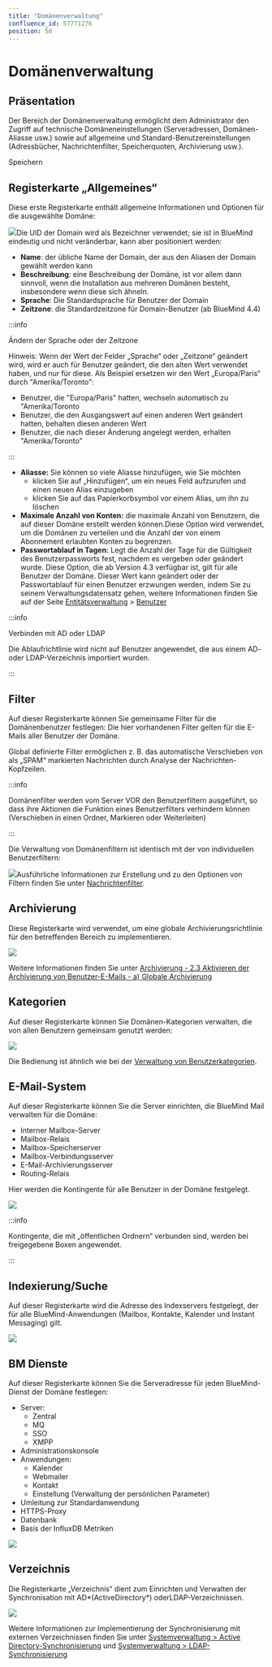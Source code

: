 ```yaml
---
title: "Domänenverwaltung"
confluence_id: 57771276
position: 50
---
```

# Domänenverwaltung


## Präsentation

Der Bereich der Domänenverwaltung ermöglicht dem Administrator den Zugriff auf technische Domäneneinstellungen (Serveradressen, Domänen-Aliasse usw.) sowie auf allgemeine und Standard-Benutzereinstellungen (Adressbücher, Nachrichtenfilter, Speicherquoten, Archivierung usw.).


Speichern


## Registerkarte „Allgemeines“

Diese erste Registerkarte enthält allgemeine Informationen und Optionen für die ausgewählte Domäne:

![](../../../attachments/57771276/66096447.png)Die UID der Domain wird als Bezeichner verwendet; sie ist in BlueMind eindeutig und nicht veränderbar, kann aber positioniert werden:

- **Name**: der übliche Name der Domain, der aus den Aliasen der Domain gewählt werden kann
- **Beschreibung**: eine Beschreibung der Domäne, ist vor allem dann sinnvoll, wenn die Installation aus mehreren Domänen besteht, insbesondere wenn diese sich ähneln.
- **Sprache**: Die Standardsprache für Benutzer der Domain
- **Zeitzone**: die Standardzeitzone für Domain-Benutzer (ab BlueMind 4.4)


:::info

Ändern der Sprache oder der Zeitzone

Hinweis: Wenn der Wert der Felder „Sprache“ oder „Zeitzone“ geändert wird, wird er auch für Benutzer geändert, die den alten Wert verwendet haben, und nur für diese.
Als Beispiel ersetzen wir den Wert „Europa/Paris“ durch "Amerika/Toronto":

- Benutzer, die "Europa/Paris" hatten, wechseln automatisch zu "Amerika/Toronto
- Benutzer, die den Ausgangswert auf einen anderen Wert geändert hatten, behalten diesen anderen Wert
- Benutzer, die nach dieser Änderung angelegt werden, erhalten "Amerika/Toronto"


:::

- **Aliasse:** Sie können so viele Aliasse hinzufügen, wie Sie möchten
    - klicken Sie auf „Hinzufügen“, um ein neues Feld aufzurufen und einen neuen Alias einzugeben
    - klicken Sie auf das Papierkorbsymbol vor einem Alias, um ihn zu löschen
- **Maximale Anzahl von Konten:** die maximale Anzahl von Benutzern, die auf dieser Domäne erstellt werden können.Diese Option wird verwendet, um die Domänen zu verteilen und die Anzahl der von einem Abonnement erlaubten Konten zu begrenzen.
- **Passwortablauf in Tagen:** Legt die Anzahl der Tage für die Gültigkeit des Benutzerpassworts fest, nachdem es vergeben oder geändert wurde.
Diese Option, die ab Version 4.3 verfügbar ist, gilt für alle Benutzer der Domäne. Dieser Wert kann geändert oder der Passwortablauf für einen Benutzer erzwungen werden, indem Sie zu seinem Verwaltungsdatensatz gehen, weitere Informationen finden Sie auf der Seite [Entitätsverwaltung](/Guide_de_l_administrateur/Gestion_des_entités/) > [Benutzer](/Guide_de_l_administrateur/Gestion_des_entités/Utilisateurs/)


:::info

Verbinden mit AD oder LDAP

Die Ablaufrichtlinie wird nicht auf Benutzer angewendet, die aus einem AD- oder LDAP-Verzeichnis importiert wurden.

:::


## Filter

Auf dieser Registerkarte können Sie gemeinsame Filter für die Domänenbenutzer festlegen: Die hier vorhandenen Filter gelten für die E-Mails aller Benutzer der Domäne.

Global definierte Filter ermöglichen z. B. das automatische Verschieben von als „SPAM“ markierten Nachrichten durch Analyse der Nachrichten-Kopfzeilen.


:::info

Domänenfilter werden vom Server VOR den Benutzerfiltern ausgeführt, so dass ihre Aktionen die Funktion eines Benutzerfilters verhindern können (Verschieben in einen Ordner, Markieren oder Weiterleiten)

:::

Die Verwaltung von Domänenfiltern ist identisch mit der von individuellen Benutzerfiltern:

![](../../../attachments/57771276/66096450.png)Ausführliche Informationen zur Erstellung und zu den Optionen von Filtern finden Sie unter [Nachrichtenfilter](/Guide_de_l_utilisateur/La_messagerie/Les_filtres_de_messages/).

## Archivierung

Diese Registerkarte wird verwendet, um eine globale Archivierungsrichtlinie für den betreffenden Bereich zu implementieren.

![](../../../attachments/57771276/66096453.png)

Weitere Informationen finden Sie unter [Archivierung - 2.3 Aktivieren der Archivierung von Benutzer-E-Mails - a) Globale Archivierung](/Guide_de_l_administrateur/Configuration/Archivage/)

## Kategorien

Auf dieser Registerkarte können Sie Domänen-Kategorien verwalten, die von allen Benutzern gemeinsam genutzt werden:

![](../../../attachments/57771276/66096448.png)

Die Bedienung ist ähnlich wie bei der [Verwaltung von Benutzerkategorien](/Guide_de_l_utilisateur/Les_catégories_tags_/).

## E-Mail-System

Auf dieser Registerkarte können Sie die Server einrichten, die BlueMind Mail verwalten für die Domäne:

- Interner Mailbox-Server
- Mailbox-Relais
- Mailbox-Speicherserver
- Mailbox-Verbindungsserver
- E-Mail-Archivierungsserver
- Routing-Relais


Hier werden die Kontingente für alle Benutzer in der Domäne festgelegt.

![](../../../attachments/57771276/66096458.png)


:::info

Kontingente, die mit „öffentlichen Ordnern“ verbunden sind, werden bei freigegebene Boxen angewendet.

:::


## Indexierung/Suche

Auf dieser Registerkarte wird die Adresse des Indexservers festgelegt, der für alle BlueMind-Anwendungen (Mailbox, Kontakte, Kalender und Instant Messaging) gilt.

![](../../../attachments/57771276/66096456.png)

## BM Dienste

Auf dieser Registerkarte können Sie die Serveradresse für jeden BlueMind-Dienst der Domäne festlegen:

- Server:
    - Zentral
    - MQ
    - SSO
    - XMPP
- Administrationskonsole
- Anwendungen:
    - Kalender
    - Webmailer
    - Kontakt
    - Einstellung (Verwaltung der persönlichen Parameter)
- Umleitung zur Standardanwendung
- HTTPS-Proxy
- Datenbank
- Basis der InfluxDB Metriken


![](../../../attachments/57771276/66096455.png)

## Verzeichnis

Die Registerkarte „Verzeichnis“ dient zum Einrichten und Verwalten der Synchronisation mit AD*(ActiveDirectory*) oderLDAP-Verzeichnissen.

![](../../../attachments/57771276/66096461.png)

Weitere Informationen zur Implementierung der Synchronisierung mit externen Verzeichnissen finden Sie unter [Systemverwaltung > Active Directory-Synchronisierung](/Guide_de_l_administrateur/Gestion_des_entités/Synchronisation_Active_Directory/) und [Systemverwaltung > LDAP-Synchronisierung](/Guide_de_l_administrateur/Gestion_des_entités/Synchronisation_LDAP/)


